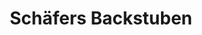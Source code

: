 ---
title: "Schäfers Backstuben"
url: /dautphetal/schaefers-backstuben-marburger-strasse/
shop: Bäckerei
---
